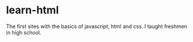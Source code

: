 # learn-html
 The first sites with the basics of javascript, html and css. I taught freshmen in high school. 
